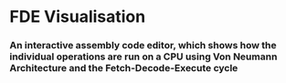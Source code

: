 # FDE Visualisation
### An interactive assembly code editor, which shows how the individual operations are run on a CPU using Von Neumann Architecture and the Fetch-Decode-Execute cycle